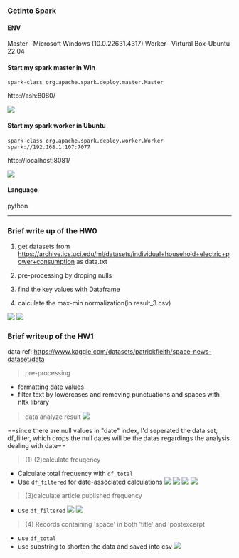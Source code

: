 ### Getinto Spark

#### ENV

Master--Microsoft Windows (10.0.22631.4317)
Worker--Virtural Box-Ubuntu 22.04

#### Start my spark master in Win

`spark-class org.apache.spark.deploy.master.Master`

http://ash:8080/

![](/HW0/Master.png)


#### Start my spark worker in Ubuntu

`spark-class org.apache.spark.deploy.worker.Worker spark://192.168.1.107:7077`

http://localhost:8081/

![](/HW0/Worker.png)

#### Language
python

---

### Brief write up of the HW0

1. get datasets from https://archive.ics.uci.edu/ml/datasets/individual+household+electric+power+consumption as data.txt

1. pre-processing by droping nulls

1. find the key values with Dataframe

1. calculate the max-min normalization(in result_3.csv)

![](/HW0/result_1.png)
![](/HW0/result_2.png)

### Brief writeup of the HW1

data ref: https://www.kaggle.com/datasets/patrickfleith/space-news-dataset/data

>pre-processing

- formatting date values
- filter text by lowercases and removing punctuations and spaces with nltk library

> data analyze result
![](result/analyze.png)

==since there are null values in "date" index, I'd seperated the data set, df_filter, which drops the null dates will be the datas regardings the analysis dealing with date==

>(1) (2)calculate freuqency

- Calculate total frequency with `df_total` 
- Use `df_filtered`  for date-associated calculations
![](/HW1/result/01_title.png)
![](/HW1/result/0101_title.png)
![](/HW1/result/01_content.png)
![](/HW1/result/0101_content.png)

> (3)calculate article published frequency
- use `df_filtered` 
![](/HW1/result/02.png)
![](/HW1/result/0202.png)

>(4) Records containing 'space' in both 'title' and 'postexcerpt
-  use `df_total` 
- use substring to shorten the data and saved into csv
![](/HW1/result/03.png)
